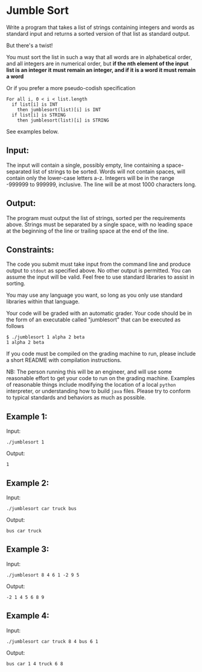 # Jumble Sort

Write a program that takes a list of strings containing integers and words 
as standard input and returns a sorted version of that list as standard output.
  
But there's a twist!

You must sort the list in such a way that all words are in alphabetical 
order, and all integers are in numerical order, but **if the nth element of the input list is an integer it must remain an integer, and if it is a word it must remain a word**

Or if you prefer a more pseudo-codish specification

```
For all i, 0 < i < list.length
  if list[i] is INT 
    then jumblesort(list)[i] is INT
  if list[i] is STRING
    then jumblesort(list)[i] is STRING
```
 
See examples below.
  
 
Input:
------
 
The input will contain a single, possibly empty, line containing a
space-separated list of strings to be sorted. Words will not contain
spaces, will contain only the lower-case letters a-z. Integers will be
in the range -999999 to 999999, inclusive. The line will be at most 1000
characters long.
 
 
Output:
-------
 
The program must output the list of strings, sorted per the requirements
above. Strings must be separated by a single space, with no leading
space at the beginning of the line or trailing space at the end of the
line.
 
 
Constraints:
------------
 
The code you submit must take input from the command line and produce output to
`stdout` as specified above. No other output is permitted. You can
assume the input will be valid. Feel free to use standard libraries to
assist in sorting.

You may use any language you want, so long as you only use standard libraries
within that language. 

Your code will be graded with an automatic grader. Your code should be
in the form of an executable called "jumblesort" that can be executed as follows

```
$ ./jumblesort 1 alpha 2 beta
1 alpha 2 beta
```

If you code must be compiled on the grading machine to run, please include a short 
README with compilation instructions. 

NB: The person running this will be an engineer, and will use some reasonable effort
to get your code to run on the grading machine. Examples of reasonable things include
modifying the location of a local `python` interpreter, or understanding how to build
`java` files. Please try to conform to typical standards and behaviors as much as possible.
 
Example 1:
----------
Input:
 
```
./jumblesort 1
```
 
Output:
 
```
1
```
 
 
Example 2:
----------
Input:
 
```
./jumblesort car truck bus
```
 
Output:
 
```
bus car truck
```
 
 
Example 3:
----------

Input:

```
./jumblesort 8 4 6 1 -2 9 5
```
 
Output:
 
```
-2 1 4 5 6 8 9
```

 
Example 4:
----------
Input:
 
```
./jumblesort car truck 8 4 bus 6 1
```
 
Output:
 
```
bus car 1 4 truck 6 8
```